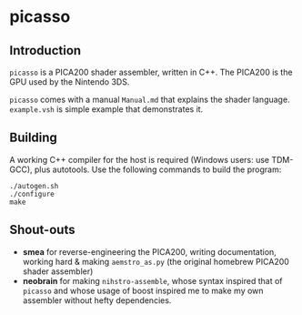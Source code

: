 # picasso

## Introduction

`picasso` is a PICA200 shader assembler, written in C++. The PICA200 is the GPU used by the Nintendo 3DS.

`picasso` comes with a manual `Manual.md` that explains the shader language. `example.vsh` is simple example that demonstrates it.

## Building

A working C++ compiler for the host is required (Windows users: use TDM-GCC), plus autotools. Use the following commands to build the program:

    ./autogen.sh
    ./configure
    make

## Shout-outs

- **smea** for reverse-engineering the PICA200, writing documentation, working hard & making `aemstro_as.py` (the original homebrew PICA200 shader assembler)
- **neobrain** for making `nihstro-assemble`, whose syntax inspired that of `picasso` and whose usage of boost inspired me to make my own assembler without hefty dependencies.
